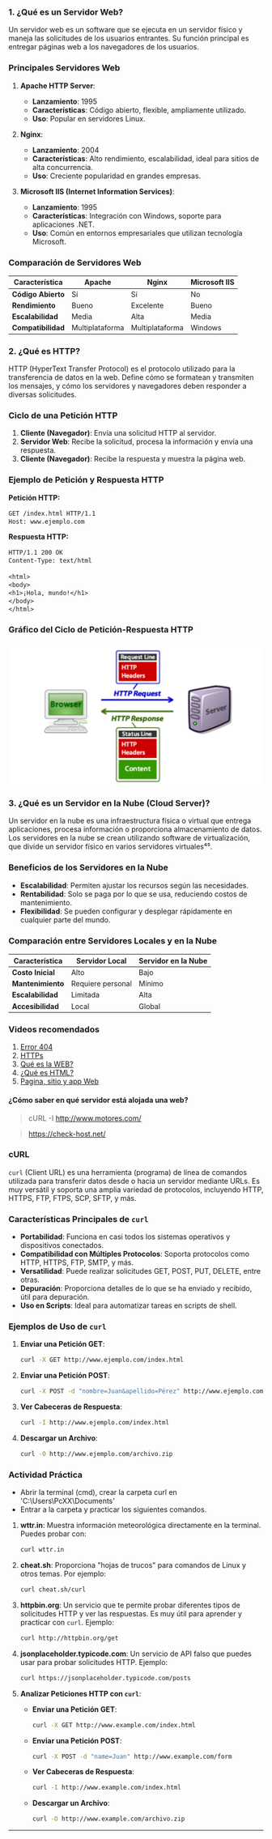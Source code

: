 ### 1. ¿Qué es un Servidor Web?

Un servidor web es un software que se ejecuta en un servidor físico y maneja las solicitudes de los usuarios entrantes. Su función principal es entregar páginas web a los navegadores de los usuarios.

### Principales Servidores Web

1. **Apache HTTP Server**:
   - **Lanzamiento**: 1995
   - **Características**: Código abierto, flexible, ampliamente utilizado.
   - **Uso**: Popular en servidores Linux.

2. **Nginx**:
   - **Lanzamiento**: 2004
   - **Características**: Alto rendimiento, escalabilidad, ideal para sitios de alta concurrencia.
   - **Uso**: Creciente popularidad en grandes empresas.

3. **Microsoft IIS (Internet Information Services)**:
   - **Lanzamiento**: 1995
   - **Características**: Integración con Windows, soporte para aplicaciones .NET.
   - **Uso**: Común en entornos empresariales que utilizan tecnología Microsoft.

### Comparación de Servidores Web

| Característica       | Apache          | Nginx           | Microsoft IIS  |
|----------------------|-----------------|-----------------|----------------|
| **Código Abierto**   | Sí              | Sí              | No             |
| **Rendimiento**      | Bueno           | Excelente       | Bueno          |
| **Escalabilidad**    | Media           | Alta            | Media          |
| **Compatibilidad**   | Multiplataforma | Multiplataforma | Windows        |

### 2. ¿Qué es HTTP?

HTTP (HyperText Transfer Protocol) es el protocolo utilizado para la transferencia de datos en la web. Define cómo se formatean y transmiten los mensajes, y cómo los servidores y navegadores deben responder a diversas solicitudes.

### Ciclo de una Petición HTTP

1. **Cliente (Navegador)**: Envía una solicitud HTTP al servidor.
2. **Servidor Web**: Recibe la solicitud, procesa la información y envía una respuesta.
3. **Cliente (Navegador)**: Recibe la respuesta y muestra la página web.

### Ejemplo de Petición y Respuesta HTTP

**Petición HTTP:**
```
GET /index.html HTTP/1.1
Host: www.ejemplo.com
```

**Respuesta HTTP:**
```
HTTP/1.1 200 OK
Content-Type: text/html

<html>
<body>
<h1>¡Hola, mundo!</h1>
</body>
</html>
```

### Gráfico del Ciclo de Petición-Respuesta HTTP

![Ciclo HTTP](../img/1_OcYZW2NTTBMOELvu42yXIw.webp)

### 3. ¿Qué es un Servidor en la Nube (Cloud Server)?

Un servidor en la nube es una infraestructura física o virtual que entrega aplicaciones, procesa información o proporciona almacenamiento de datos. Los servidores en la nube se crean utilizando software de virtualización, que divide un servidor físico en varios servidores virtuales⁴⁵.

### Beneficios de los Servidores en la Nube

- **Escalabilidad**: Permiten ajustar los recursos según las necesidades.
- **Rentabilidad**: Solo se paga por lo que se usa, reduciendo costos de mantenimiento.
- **Flexibilidad**: Se pueden configurar y desplegar rápidamente en cualquier parte del mundo.

### Comparación entre Servidores Locales y en la Nube

| Característica       | Servidor Local  | Servidor en la Nube |
|----------------------|-----------------|---------------------|
| **Costo Inicial**    | Alto            | Bajo                |
| **Mantenimiento**    | Requiere personal| Mínimo              |
| **Escalabilidad**    | Limitada        | Alta                |
| **Accesibilidad**    | Local           | Global              |


### Videos recomendados

1. [Error 404](https://www.youtube.com/watch?v=6jKkd3buI0o)
2. [HTTPs](https://www.youtube.com/watch?v=60606AHuq8c)
3. [Qué es la WEB?](https://www.youtube.com/watch?v=kXhXgcVpAU8)
4. [¿Qué es HTML?](https://youtu.be/tPzq8IufGxE?si=zfcltlgAmOBp5SRB) 
5. [Pagina, sitio y app Web](https://www.youtube.com/watch?v=BUyaHveV9rY)


#### ¿Cómo saber en qué servidor está alojada una web?

> cURL -I http://www.motores.com/

> https://check-host.net/

### cURL

`curl` (Client URL) es una herramienta (programa) de línea de comandos utilizada para transferir datos desde o hacia un servidor mediante URLs. Es muy versátil y soporta una amplia variedad de protocolos, incluyendo HTTP, HTTPS, FTP, FTPS, SCP, SFTP, y más.

### Características Principales de `curl`

- **Portabilidad**: Funciona en casi todos los sistemas operativos y dispositivos conectados.
- **Compatibilidad con Múltiples Protocolos**: Soporta protocolos como HTTP, HTTPS, FTP, SMTP, y más.
- **Versatilidad**: Puede realizar solicitudes GET, POST, PUT, DELETE, entre otras.
- **Depuración**: Proporciona detalles de lo que se ha enviado y recibido, útil para depuración.
- **Uso en Scripts**: Ideal para automatizar tareas en scripts de shell.

### Ejemplos de Uso de `curl`

1. **Enviar una Petición GET**:
   ```bash
   curl -X GET http://www.ejemplo.com/index.html
   ```

2. **Enviar una Petición POST**:
   ```bash
   curl -X POST -d "nombre=Juan&apellido=Pérez" http://www.ejemplo.com/formulario
   ```

3. **Ver Cabeceras de Respuesta**:
   ```bash
   curl -I http://www.ejemplo.com/index.html
   ```

4. **Descargar un Archivo**:
   ```bash
   curl -O http://www.ejemplo.com/archivo.zip
   ```

### Actividad Práctica

- Abrir la terminal (cmd), crear la carpeta curl en  'C:\Users\PcXX\Documents\'
- Entrar a la carpeta y practicar los siguientes comandos. 

1. **wttr.in**: Muestra información meteorológica directamente en la terminal. Puedes probar con:
   ```bash
   curl wttr.in
   ```

2. **cheat.sh**: Proporciona "hojas de trucos" para comandos de Linux y otros temas. Por ejemplo:
   ```bash
   curl cheat.sh/curl
   ```

3. **httpbin.org**: Un servicio que te permite probar diferentes tipos de solicitudes HTTP y ver las respuestas. Es muy útil para aprender y practicar con `curl`. Ejemplo:
   ```bash
   curl http://httpbin.org/get
   ```

4. **jsonplaceholder.typicode.com**: Un servicio de API falso que puedes usar para probar solicitudes HTTP. Ejemplo:
   ```bash
   curl https://jsonplaceholder.typicode.com/posts
   ```

5. **Analizar Peticiones HTTP con `curl`**:

   - **Enviar una Petición GET**:
     ```bash
     curl -X GET http://www.example.com/index.html
     ```
   - **Enviar una Petición POST**:
     ```bash
     curl -X POST -d "name=Juan" http://www.example.com/form
     ```
   - **Ver Cabeceras de Respuesta**:
     ```bash
     curl -I http://www.example.com/index.html
     ```
   - **Descargar un Archivo**:
     ```bash
     curl -O http://www.example.com/archivo.zip
     ```

---
